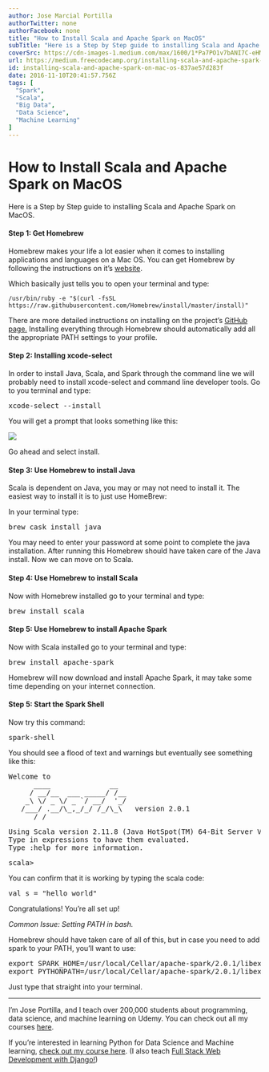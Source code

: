 ```yaml
---
author: Jose Marcial Portilla
authorTwitter: none
authorFacebook: none
title: "How to Install Scala and Apache Spark on MacOS"
subTitle: "Here is a Step by Step guide to installing Scala and Apache Spark on MacOS...."
coverSrc: https://cdn-images-1.medium.com/max/1600/1*Pa7PO1v7bANI7C-eHMS_PQ.png
url: https://medium.freecodecamp.org/installing-scala-and-apache-spark-on-mac-os-837ae57d283f
id: installing-scala-and-apache-spark-on-mac-os-837ae57d283f
date: 2016-11-10T20:41:57.756Z
tags: [
  "Spark",
  "Scala",
  "Big Data",
  "Data Science",
  "Machine Learning"
]
---
```

# How to Install Scala and Apache Spark on MacOS

Here is a Step by Step guide to installing Scala and Apache Spark on MacOS.

#### Step 1: Get Homebrew

Homebrew makes your life a lot easier when it comes to installing applications and languages on a Mac OS. You can get Homebrew by following the instructions on it’s [website](http://brew.sh/).

Which basically just tells you to open your terminal and type:

    /usr/bin/ruby -e "$(curl -fsSL https://raw.githubusercontent.com/Homebrew/install/master/install)"

There are more detailed instructions on installing on the project’s [GitHub page.](https://github.com/Homebrew/brew/blob/master/docs/Installation.md#installation) Installing everything through Homebrew should automatically add all the appropriate PATH settings to your profile.

#### Step 2: Installing xcode-select

In order to install Java, Scala, and Spark through the command line we will probably need to install xcode-select and command line developer tools. Go to you terminal and type:

<pre name="6de2" id="6de2" class="graf graf--pre graf-after--p">xcode-select --install</pre>

You will get a prompt that looks something like this:



![](https://cdn-images-1.medium.com/max/1600/1*1-LZGva5ZZ58YASOhKX_-g.png)



Go ahead and select install.

#### Step 3: Use Homebrew to install Java

Scala is dependent on Java, you may or may not need to install it. The easiest way to install it is to just use HomeBrew:

In your terminal type:

<pre name="296e" id="296e" class="graf graf--pre graf-after--p">brew cask install java</pre>

You may need to enter your password at some point to complete the java installation. After running this Homebrew should have taken care of the Java install. Now we can move on to Scala.

#### Step 4: Use Homebrew to install Scala

Now with Homebrew installed go to your terminal and type:

<pre name="3cf4" id="3cf4" class="graf graf--pre graf-after--p">brew install scala</pre>

#### Step 5: Use Homebrew to install Apache Spark

Now with Scala installed go to your terminal and type:

<pre name="35fa" id="35fa" class="graf graf--pre graf-after--p">brew install apache-spark</pre>

Homebrew will now download and install Apache Spark, it may take some time depending on your internet connection.

#### Step 5: Start the Spark Shell

Now try this command:

<pre name="acc1" id="acc1" class="graf graf--pre graf-after--p">spark-shell</pre>

You should see a flood of text and warnings but eventually see something like this:

<pre name="1662" id="1662" class="graf graf--pre graf-after--p">Welcome to  
      ____              __  
     / __/__  ___ _____/ /__  
    _\ \/ _ \/ _ `/ __/  '_/  
   /___/ .__/\_,_/_/ /_/\_\   version 2.0.1  
      /_/</pre>

<pre name="81bc" id="81bc" class="graf graf--pre graf-after--pre">Using Scala version 2.11.8 (Java HotSpot(TM) 64-Bit Server VM, Java 1.8.0_102)  
Type in expressions to have them evaluated.  
Type :help for more information.</pre>

<pre name="3c00" id="3c00" class="graf graf--pre graf-after--pre">scala></pre>

You can confirm that it is working by typing the scala code:

<pre name="bed3" id="bed3" class="graf graf--pre graf-after--p">val s = "hello world"</pre>

Congratulations! You’re all set up!

_Common Issue: Setting PATH in bash._

Homebrew should have taken care of all of this, but in case you need to add spark to your PATH, you’ll want to use:

<pre name="e3cc" id="e3cc" class="graf graf--pre graf-after--p">export SPARK_HOME=/usr/local/Cellar/apache-spark/2.0.1/libexec  
export PYTHONPATH=/usr/local/Cellar/apache-spark/2.0.1/libexec/python/:$PYTHONP$</pre>

Just type that straight into your terminal.











* * *







I’m Jose Portilla, and I teach over 200,000 students about programming, data science, and machine learning on Udemy. You can check out all my courses [here](https://www.udemy.com/user/joseporitlla/).

If you’re interested in learning Python for Data Science and Machine learning, [check out my course here](https://www.udemy.com/python-for-data-science-and-machine-learning-bootcamp/?couponCode=2017PYTHONDSML15). (I also teach [Full Stack Web Development with Django!](https://www.udemy.com/python-and-django-full-stack-web-developer-bootcamp/?couponCode=2017DJANGO15))








